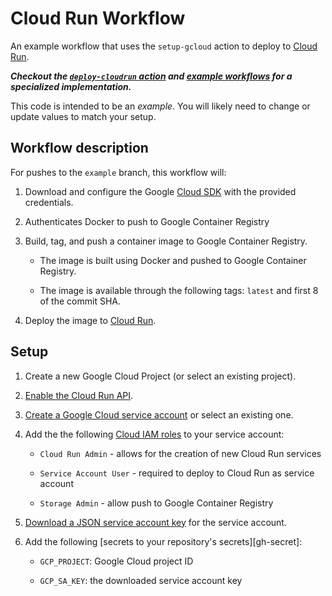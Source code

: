 # Cloud Run Workflow

An example workflow that uses the `setup-gcloud` action to deploy to [Cloud Run][cloud-run].

_**Checkout the [`deploy-cloudrun` action](https://github.com/google-github-actions/deploy-cloudrun) and [example workflows](https://github.com/google-github-actions/deploy-cloudrun/README.md#example-workflows)
for a specialized implementation.**_

This code is intended to be an _example_. You will likely need to change or
update values to match your setup.

## Workflow description

For pushes to the `example` branch, this workflow will:

1.  Download and configure the Google [Cloud SDK][sdk] with the provided
    credentials.

1. Authenticates Docker to push to Google Container Registry

1.  Build, tag, and push a container image to Google Container Registry.

    - The image is built using Docker and pushed to Google Container Registry.

    - The image is available through the following tags: `latest` and first 8 of
      the commit SHA.

1.  Deploy the image to [Cloud Run][cloud-run].

## Setup

1.  Create a new Google Cloud Project (or select an existing project).

1. [Enable the Cloud Run API](https://console.cloud.google.com/flows/enableapi?apiid=run.googleapis.com).

1.  [Create a Google Cloud service account][create-sa] or select an existing one.

1.  Add the the following [Cloud IAM roles][roles] to your service account:

    - `Cloud Run Admin` - allows for the creation of new Cloud Run services

    - `Service Account User` -  required to deploy to Cloud Run as service account

    - `Storage Admin` - allow push to Google Container Registry

1.  [Download a JSON service account key][create-key] for the service account.

1.  Add the following [secrets to your repository's secrets][gh-secret]:

    - `GCP_PROJECT`: Google Cloud project ID

    - `GCP_SA_KEY`: the downloaded service account key

[actions]: https://help.github.com/en/categories/automating-your-workflow-with-github-actions
[cloud-run]: https://cloud.google.com/run/
[create-sa]: https://cloud.google.com/iam/docs/creating-managing-service-accounts
[create-key]: https://cloud.google.com/iam/docs/creating-managing-service-account-keys
[sdk]: https://cloud.google.com/sdk
[secrets]: https://help.github.com/en/actions/automating-your-workflow-with-github-actions/creating-and-using-encrypted-secrets
[roles]: https://cloud.google.com/iam/docs/granting-roles-to-service-accounts#granting_access_to_a_service_account_for_a_resource
